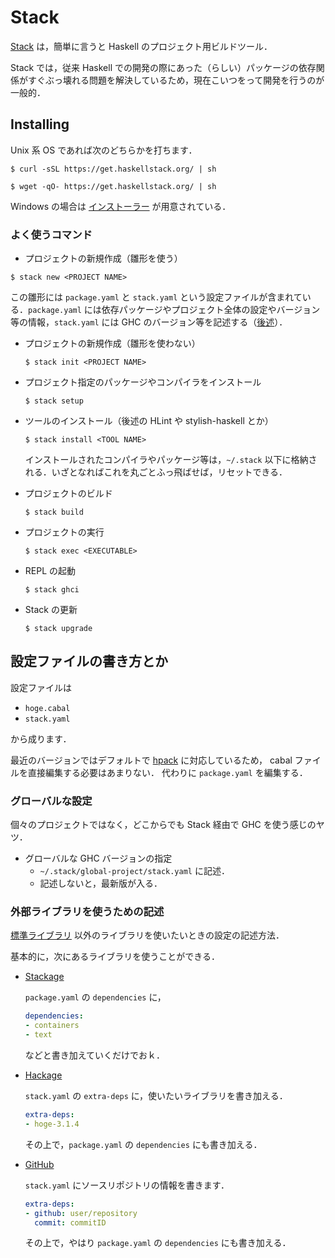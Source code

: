 # Stack

[Stack](https://docs.haskellstack.org/) は，簡単に言うと Haskell のプロジェクト用ビルドツール．

Stack では，従来 Haskell での開発の際にあった（らしい）パッケージの依存関係がすぐぶっ壊れる問題を解決しているため，現在こいつをって開発を行うのが一般的．

## Installing

Unix 系 OS であれば次のどちらかを打ちます．

```
$ curl -sSL https://get.haskellstack.org/ | sh
```

```
$ wget -qO- https://get.haskellstack.org/ | sh
```

Windows の場合は [インストーラー](https://get.haskellstack.org/stable/windows-x86_64-installer.exe) が用意されている．


### よく使うコマンド

- プロジェクトの新規作成（雛形を使う）

```
$ stack new <PROJECT NAME>
```

この雛形には `package.yaml` と `stack.yaml` という設定ファイルが含まれている．`package.yaml` には依存パッケージやプロジェクト全体の設定やバージョン等の情報，`stack.yaml` には GHC のバージョン等を記述する（[後述](#settings)）．

- プロジェクトの新規作成（雛形を使わない）

  ```
  $ stack init <PROJECT NAME>
  ```

- プロジェクト指定のパッケージやコンパイラをインストール

  ```
  $ stack setup
  ```

- ツールのインストール（後述の HLint や stylish-haskell とか）

  ```
  $ stack install <TOOL NAME>
  ```

  インストールされたコンパイラやパッケージ等は，`~/.stack` 以下に格納される．いざとなればこれを丸ごとふっ飛ばせば，リセットできる．

- プロジェクトのビルド

  ```
  $ stack build
  ```

- プロジェクトの実行

  ```
  $ stack exec <EXECUTABLE>
  ```

- REPL の起動

  ```
  $ stack ghci
  ```

- Stack の更新

  ```
  $ stack upgrade
  ```


## <a name="settings">設定ファイルの書き方とか</a>

設定ファイルは

- `hoge.cabal`
- `stack.yaml`

から成ります．

最近のバージョンではデフォルトで [hpack](http://hackage.haskell.org/package/hpack) に対応しているため， cabal ファイルを直接編集する必要はあまりない．
代わりに `package.yaml` を編集する．


### グローバルな設定

個々のプロジェクトではなく，どこからでも Stack 経由で GHC を使う感じのヤツ．

- グローバルな GHC バージョンの指定
  - `~/.stack/global-project/stack.yaml` に記述．
  - 記述しないと，最新版が入る．

### 外部ライブラリを使うための記述

[標準ライブラリ](https://hackage.haskell.org/package/base) 以外のライブラリを使いたいときの設定の記述方法．

基本的に，次にあるライブラリを使うことができる．

- [Stackage](https://www.stackage.org/)

  `package.yaml` の `dependencies` に，

  ```yaml
  dependencies:
  - containers
  - text
  ```

  などと書き加えていくだけでおｋ．

- [Hackage](https://hackage.haskell.org/)

  `stack.yaml` の `extra-deps` に，使いたいライブラリを書き加える．

  ```yaml
  extra-deps:
  - hoge-3.1.4
  ```
  
  その上で，`package.yaml` の `dependencies` にも書き加える．

- [GitHub](https://github.com/)

  `stack.yaml` にソースリポジトリの情報を書きます．
  
  ```yaml
  extra-deps:
  - github: user/repository
    commit: commitID
  ```

  その上で，やはり `package.yaml` の `dependencies` にも書き加える．
